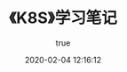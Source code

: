 ﻿---
pageComponent:
  name: Catalogue
  data:
    path: 《K8S》学习笔记
    imgUrl: https://cdn.jsdelivr.net/gh/lzq70112/images@9d659822fdc626e03ca922746d1e83cab91b57a9/blog/K8S.png
    description: 本章内容是博主的K8S学习笔记，非教程文档，请以官方文档为准。
title: 《K8S》学习笔记
date: 2020-02-04 12:16:12
permalink: /note/K8S/
article: false
comment: false
editLink: false
author:
  name: lzq70112
  link: https://github.com/lzq70112
---
